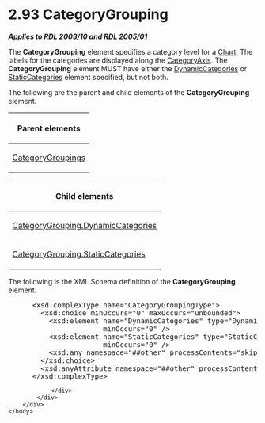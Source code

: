 <html dir="LTR" xmlns:mshelp="http://msdn.microsoft.com/mshelp" xmlns:ddue="http://ddue.schemas.microsoft.com/authoring/2003/5" xmlns:xlink="http://www.w3.org/1999/xlink" xmlns:tool="http://www.microsoft.com/tooltip">
    <head>
        <meta http-equiv="Content-Type" content="text/html; CHARSET=utf-8"></meta>
        <meta name="save" content="history"></meta>
        <title>2.93 CategoryGrouping</title>
        <xml>
            <mshelp:toctitle title="2.93 CategoryGrouping"></mshelp:toctitle>
            <mshelp:rltitle title="[MS-RDL]: CategoryGrouping"></mshelp:rltitle>
            <mshelp:keyword index="A" term="d7700c56-4b08-4c2c-a5c3-e4acee14b5f9"></mshelp:keyword>
            <mshelp:attr name="DCSext.ContentType" value="open specification"></mshelp:attr>
            <mshelp:attr name="AssetID" value="d7700c56-4b08-4c2c-a5c3-e4acee14b5f9"></mshelp:attr>
            <mshelp:attr name="TopicType" value="kbRef"></mshelp:attr>
            <mshelp:attr name="DCSext.Title" value="[MS-RDL]: CategoryGrouping" />
        </xml>
    </head>
    <body>
        <div id="header">
            <h1 class="heading">2.93 CategoryGrouping</h1>
        </div>
        <div id="mainSection">
            <div id="mainBody">
                <div id="allHistory" class="saveHistory"></div>
                <div id="sectionSection0" class="section" name="collapseableSection">
                    

<p><b><i>Applies to </i></b><a href="a7e2ad00-07c8-4f6d-80ab-3ad55df7b233.md"><b><i>RDL 2003/10</i></b></a><b>
<i>and </i></b><a href="3ebe2912-4958-4832-b391-cad1f5e13338.md"><b><i>RDL 2005/01</i></b></a></p>

<p>The <b>CategoryGrouping</b> element specifies a category
level for a <a href="b0ab5524-7eb2-47a7-a4d3-230f5c8c5526.md">Chart</a>. The
labels for the categories are displayed along the <a href="25398c2e-1c5f-43a4-bc6f-0678aa7040ed.md">CategoryAxis</a>. The <b>CategoryGrouping</b>
element MUST have either the <a href="10266228-504d-486d-ab42-fe7e9af3ee2a.md">DynamicCategories</a>
or <a href="70a45a24-fac1-4da4-b787-94efd2c7b054.md">StaticCategories</a>
element specified, but not both.</p>

<p>The following are the parent and child elements of the <b>CategoryGrouping</b>
element.</p>

<table>
 <thead>
  <tr>
   <th>
   <p>Parent elements</p>
   </th>
  </tr>
 </thead>
 <tr>
  <td>
  <p><a href="9a126ce6-e7b7-432b-aab2-27d8e1417050.md">CategoryGroupings</a></p>
  </td>
 </tr>
</table>

<p> </p>

<table>
 <thead>
  <tr>
   <th>
   <p>Child elements</p>
   </th>
  </tr>
 </thead>
 <tr>
  <td>
  <p><a href="76d2e10d-8f8c-4afb-9339-f9eefe0cc7b5.md">CategoryGrouping.DynamicCategories</a></p>
  </td>
 </tr>
 <tr>
  <td>
  <p><a href="933ac037-f12b-45de-8731-cb24c952ea7a.md">CategoryGrouping.StaticCategories</a></p>
  </td>
 </tr>
</table>

<p>The following is the XML Schema definition of the <b>CategoryGrouping</b>
element.</p>

<dl>
<dd>
<div><pre> &lt;xsd:complexType name=&quot;CategoryGroupingType&quot;&gt;
   &lt;xsd:choice minOccurs=&quot;0&quot; maxOccurs=&quot;unbounded&quot;&gt;
     &lt;xsd:element name=&quot;DynamicCategories&quot; type=&quot;DynamicCategoriesType&quot; 
                  minOccurs=&quot;0&quot; /&gt;
     &lt;xsd:element name=&quot;StaticCategories&quot; type=&quot;StaticCategoriesType&quot; 
                  minOccurs=&quot;0&quot; /&gt;
     &lt;xsd:any namespace=&quot;##other&quot; processContents=&quot;skip&quot; /&gt;
   &lt;/xsd:choice&gt;
   &lt;xsd:anyAttribute namespace=&quot;##other&quot; processContents=&quot;skip&quot; /&gt;
 &lt;/xsd:complexType&gt;
</pre></div>
</dd></dl>


                </div>
            </div>
        </div>
    </body>
</html>